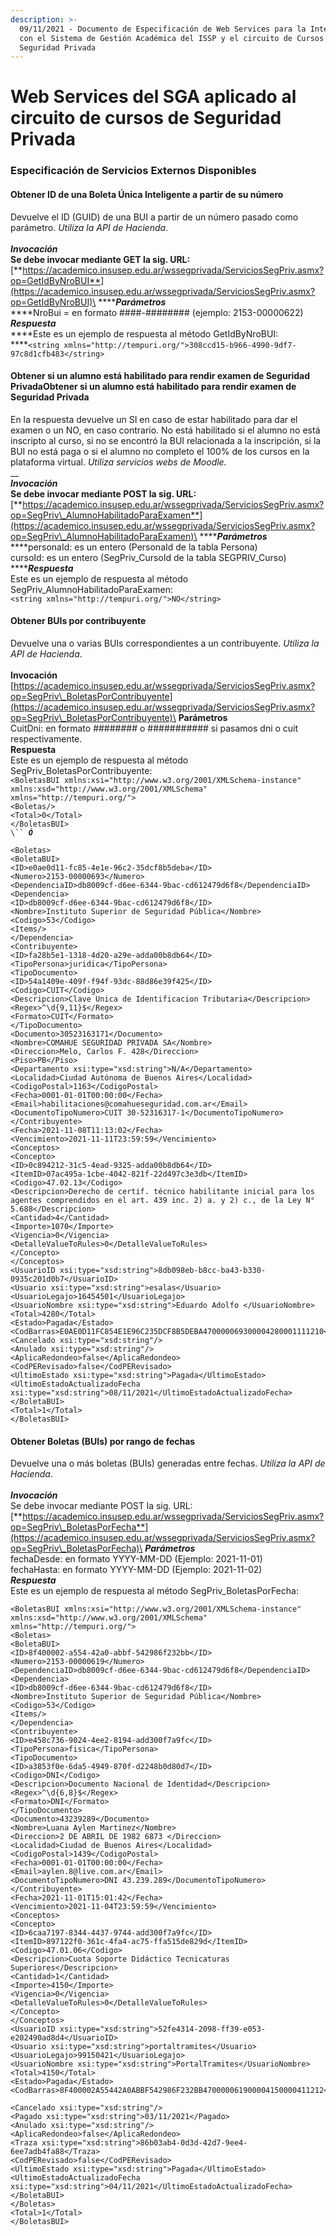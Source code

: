```yaml
---
description: >-
  09/11/2021 - Documento de Especificación de Web Services para la Integración
  con el Sistema de Gestión Académica del ISSP y el circuito de Cursos de
  Seguridad Privada
---
```


# Web Services del SGA aplicado al circuito de cursos de Seguridad Privada

### Especificación de Servicios Externos Disponibles

#### Obtener ID de una Boleta Única Inteligente a partir de su número

Devuelve el ID (GUID) de una BUI a partir de un número pasado como parámetro. _Utiliza la API de Hacienda_.\
\
_**Invocación**_\
**Se debe invocar mediante GET la sig. URL:**\
[**https://academico.insusep.edu.ar/wssegprivada/ServiciosSegPriv.asmx?op=GetIdByNroBUI**](https://academico.insusep.edu.ar/wssegprivada/ServiciosSegPriv.asmx?op=GetIdByNroBUI)\
\*\*\*\*_**Parámetros**_\
\*\*\*\*NroBui = en formato ####-######## (ejemplo: 2153-00000622)\
_**Respuesta**_\
\*\*\*\*Este es un ejemplo de respuesta al método GetIdByNroBUI:\
\*\*\*\*`<string xmlns="http://tempuri.org/">308ccd15-b966-4990-9df7-97c8d1cfb483</string>`

#### Obtener si un alumno está habilitado para rendir examen de Seguridad PrivadaObtener si un alumno está habilitado para rendir examen de Seguridad Privada

En la respuesta devuelve un SI en caso de estar habilitado para dar el examen o un NO, en caso contrario. No está habilitado si el alumno no está inscripto al curso, si no se encontró la BUI relacionada a la inscripción, si la BUI no está paga o si el alumno no completo el 100% de los cursos en la plataforma virtual. _Utiliza servicios webs de Moodle._\
\_\_\
_**Invocación**_\
**Se debe invocar mediante POST la sig. URL:**\
[**https://academico.insusep.edu.ar/wssegprivada/ServiciosSegPriv.asmx?op=SegPriv\_AlumnoHabilitadoParaExamen**](https://academico.insusep.edu.ar/wssegprivada/ServiciosSegPriv.asmx?op=SegPriv\_AlumnoHabilitadoParaExamen)\
\*\*\*\*_**Parámetros**_\
\*\*\*\*personaId: es un entero (PersonaId de la tabla Persona)\
cursoId: es un entero (SegPriv\_CursoId de la tabla SEGPRIV\_Curso)\
\*\*\*\*_**Respuesta**_\
Este es un ejemplo de respuesta al método SegPriv\_AlumnoHabilitadoParaExamen:\
`<string xmlns="http://tempuri.org/">NO</string>`

#### Obtener BUIs por contribuyente

Devuelve una o varias BUIs correspondientes a un contribuyente. _Utiliza la API de Hacienda_.\
\
**Invocación**\
[https://academico.insusep.edu.ar/wssegprivada/ServiciosSegPriv.asmx?op=SegPriv\_BoletasPorContribuyente](https://academico.insusep.edu.ar/wssegprivada/ServiciosSegPriv.asmx?op=SegPriv\_BoletasPorContribuyente)\
**Parámetros**\
CuitDni: en formato ######## o ########### si pasamos dni o cuit respectivamente.\
**Respuesta**\
Este es un ejemplo de respuesta al método SegPriv\_BoletasPorContribuyente:\
`<BoletasBUI xmlns:xsi="http://www.w3.org/2001/XMLSchema-instance" xmlns:xsd="http://www.w3.org/2001/XMLSchema" xmlns="http://tempuri.org/">`\
`<Boletas/>`\
`<Total>0</Total>`\
`</BoletasBUI>`\
`\`` `_**`Ó`**_

```
<Boletas>
<BoletaBUI>
<ID>e0ae0d11-fc85-4e1e-96c2-35dcf8b5deba</ID>
<Numero>2153-00000693</Numero>
<DependenciaID>db8009cf-d6ee-6344-9bac-cd612479d6f8</DependenciaID>
<Dependencia>
<ID>db8009cf-d6ee-6344-9bac-cd612479d6f8</ID>
<Nombre>Instituto Superior de Seguridad Pública</Nombre>
<Codigo>53</Codigo>
<Items/>
</Dependencia>
<Contribuyente>
<ID>fa28b5e1-1318-4d20-a29e-adda00b8db64</ID>
<TipoPersona>juridica</TipoPersona>
<TipoDocumento>
<ID>54a1409e-409f-f94f-93dc-88d86e39f425</ID>
<Codigo>CUIT</Codigo>
<Descripcion>Clave Unica de Identificacion Tributaria</Descripcion>
<Regex>^\d{9,11}$</Regex>
<Formato>CUIT</Formato>
</TipoDocumento>
<Documento>30523163171</Documento>
<Nombre>COMAHUE SEGURIDAD PRIVADA SA</Nombre>
<Direccion>Melo, Carlos F. 428</Direccion>
<Piso>PB</Piso>
<Departamento xsi:type="xsd:string">N/A</Departamento>
<Localidad>Ciudad Autónoma de Buenos Aires</Localidad>
<CodigoPostal>1163</CodigoPostal>
<Fecha>0001-01-01T00:00:00</Fecha>
<Email>habilitaciones@comahueseguridad.com.ar</Email>
<DocumentoTipoNumero>CUIT 30-52316317-1</DocumentoTipoNumero>
</Contribuyente>
<Fecha>2021-11-08T11:13:02</Fecha>
<Vencimiento>2021-11-11T23:59:59</Vencimiento>
<Conceptos>
<Concepto>
<ID>0c894212-31c5-4ead-9325-adda00b8db64</ID>
<ItemID>07ac495a-1cbe-4042-821f-22d497c3e3db</ItemID>
<Codigo>47.02.13</Codigo>
<Descripcion>Derecho de certif. técnico habilitante inicial para los agentes comprendidos en el art. 439 inc. 2) a. y 2) c., de la Ley N° 5.688</Descripcion>
<Cantidad>4</Cantidad>
<Importe>1070</Importe>
<Vigencia>0</Vigencia>
<DetalleValueToRules>0</DetalleValueToRules>
</Concepto>
</Conceptos>
<UsuarioID xsi:type="xsd:string">8db098eb-b8cc-ba43-b330-0935c201d0b7</UsuarioID>
<Usuario xsi:type="xsd:string">esalas</Usuario>
<UsuarioLegajo>16454501</UsuarioLegajo>
<UsuarioNombre xsi:type="xsd:string">Eduardo Adolfo </UsuarioNombre>
<Total>4280</Total>
<Estado>Pagada</Estado>
<CodBarras>E0AE0D11FC854E1E96C235DCF8B5DEBA470000069300004280001111210</CodBarras>
<Cancelado xsi:type="xsd:string"/>
<Anulado xsi:type="xsd:string"/>
<AplicaRedondeo>false</AplicaRedondeo>
<CodPERevisado>false</CodPERevisado>
<UltimoEstado xsi:type="xsd:string">Pagada</UltimoEstado>
<UltimoEstadoActualizadoFecha xsi:type="xsd:string">08/11/2021</UltimoEstadoActualizadoFecha>
</BoletaBUI>
<Total>1</Total>
</BoletasBUI>
```

#### Obtener Boletas (BUIs) por rango de fechas

Devuelve una o más boletas (BUIs) generadas entre fechas. _Utiliza la API de Hacienda_.\
\
_**Invocación**_\
Se debe invocar mediante POST la sig. URL:\
[**https://academico.insusep.edu.ar/wssegprivada/ServiciosSegPriv.asmx?op=SegPriv\_BoletasPorFecha**](https://academico.insusep.edu.ar/wssegprivada/ServiciosSegPriv.asmx?op=SegPriv\_BoletasPorFecha)\
_**Parámetros**_\
fechaDesde: en formato YYYY-MM-DD (Ejemplo: 2021-11-01)\
fechaHasta: en formato YYYY-MM-DD (Ejemplo: 2021-11-02)\
_**Respuesta**_\
Este es un ejemplo de respuesta al método SegPriv\_BoletasPorFecha:

```
<BoletasBUI xmlns:xsi="http://www.w3.org/2001/XMLSchema-instance" xmlns:xsd="http://www.w3.org/2001/XMLSchema" xmlns="http://tempuri.org/">
<Boletas>
<BoletaBUI>
<ID>8f400002-a554-42a0-abbf-542986f232bb</ID>
<Numero>2153-00000619</Numero>
<DependenciaID>db8009cf-d6ee-6344-9bac-cd612479d6f8</DependenciaID>
<Dependencia>
<ID>db8009cf-d6ee-6344-9bac-cd612479d6f8</ID>
<Nombre>Instituto Superior de Seguridad Pública</Nombre>
<Codigo>53</Codigo>
<Items/>
</Dependencia>
<Contribuyente>
<ID>e458c736-9024-4ee2-8194-add300f7a9fc</ID>
<TipoPersona>fisica</TipoPersona>
<TipoDocumento>
<ID>a3853f0e-6da5-4949-870f-d2248b0d80d7</ID>
<Codigo>DNI</Codigo>
<Descripcion>Documento Nacional de Identidad</Descripcion>
<Regex>^\d{6,8}$</Regex>
<Formato>DNI</Formato>
</TipoDocumento>
<Documento>43239289</Documento>
<Nombre>Luana Aylen Martinez</Nombre>
<Direccion>2 DE ABRIL DE 1982 6873 </Direccion>
<Localidad>Ciudad de Buenos Aires</Localidad>
<CodigoPostal>1439</CodigoPostal>
<Fecha>0001-01-01T00:00:00</Fecha>
<Email>aylen.8@live.com.ar</Email>
<DocumentoTipoNumero>DNI 43.239.289</DocumentoTipoNumero>
</Contribuyente>
<Fecha>2021-11-01T15:01:42</Fecha>
<Vencimiento>2021-11-04T23:59:59</Vencimiento>
<Conceptos>
<Concepto>
<ID>6caa7197-8344-4437-9744-add300f7a9fc</ID>
<ItemID>897122f0-361c-4fa4-ac75-ffa515de829d</ItemID>
<Codigo>47.01.06</Codigo>
<Descripcion>Cuota Soporte Didáctico Tecnicaturas Superiores</Descripcion>
<Cantidad>1</Cantidad>
<Importe>4150</Importe>
<Vigencia>0</Vigencia>
<DetalleValueToRules>0</DetalleValueToRules>
</Concepto>
</Conceptos>
<UsuarioID xsi:type="xsd:string">52fe4314-2098-ff39-e053-e202490ad8d4</UsuarioID>
<Usuario xsi:type="xsd:string">portaltramites</Usuario>
<UsuarioLegajo>99150421</UsuarioLegajo>
<UsuarioNombre xsi:type="xsd:string">PortalTramites</UsuarioNombre>
<Total>4150</Total>
<Estado>Pagada</Estado>
<CodBarras>8F400002A55442A0ABBF542986F232BB470000061900004150000411212</CodBarras>

<Cancelado xsi:type="xsd:string"/>
<Pagado xsi:type="xsd:string">03/11/2021</Pagado>
<Anulado xsi:type="xsd:string"/>
<AplicaRedondeo>false</AplicaRedondeo>
<Traza xsi:type="xsd:string">86b03ab4-0d3d-42d7-9ee4-6ee7adb4fa88</Traza>
<CodPERevisado>false</CodPERevisado>
<UltimoEstado xsi:type="xsd:string">Pagada</UltimoEstado>
<UltimoEstadoActualizadoFecha xsi:type="xsd:string">04/11/2021</UltimoEstadoActualizadoFecha>
</BoletaBUI>
</Boletas>
<Total>1</Total>
</BoletasBUI>
```
